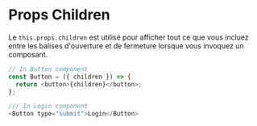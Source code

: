 # Props Children

Le `this.props.children` est utilisé pour afficher tout ce que vous incluez entre les balises d'ouverture et de fermeture lorsque vous invoquez un composant.

```js
// In Button component
const Button = ({ children }) => {
  return <button>{children}</button>;
};
```

```js
/// In Login component
<Button type="submit">Login</Button>
```
